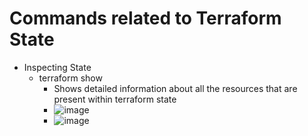 # Commands related to Terraform State
- Inspecting State
    - terraform show
        - Shows detailed information about all the resources that are present within terraform state
        - ![image](https://github.com/niravmsoni/terraform-commands-cheatsheet/assets/6556021/cb8ae8fd-2517-47e6-a698-e51dd328a34f)
        - ![image](https://github.com/niravmsoni/terraform-commands-cheatsheet/assets/6556021/82014d29-cf01-4ea6-af84-d6e7914f5ca9)
